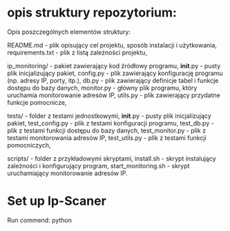# opis struktury repozytorium:

Opis poszczególnych elementów struktury:

README.md - plik opisujący cel projektu, sposób instalacji i użytkowania,
requirements.txt - plik z listą zależności projektu,

ip_monitoring/ - pakiet zawierający kod źródłowy programu,
    __init__.py - pusty plik inicjalizujący pakiet,
    config.py - plik zawierający konfigurację programu (np. adresy IP, porty, itp.),
    db.py - plik zawierający definicje tabel i funkcje dostępu do bazy danych,
    monitor.py - główny plik programu, który uruchamia monitorowanie adresów IP,
    utils.py - plik zawierający przydatne funkcje pomocnicze,

tests/ - folder z testami jednostkowymi,
    __init__.py - pusty plik inicjalizujący pakiet,
    test_config.py - plik z testami konfiguracji programu,
    test_db.py - plik z testami funkcji dostępu do bazy danych,
    test_monitor.py - plik z testami monitorowania adresów IP,
    test_utils.py - plik z testami funkcji pomocniczych,

scripts/ - folder z przykładowymi skryptami,
    install.sh - skrypt instalujący zależności i konfigurujący program,
    start_monitoring.sh - skrypt uruchamiający monitorowanie adresów IP.


# Set up Ip-Scaner


Run commend:
    python 





